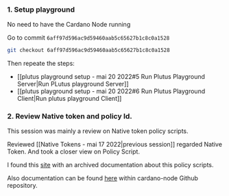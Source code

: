 
### 1. Setup playground
No need to have  the Cardano Node running

Go to commit  `6aff97d596ac9d59460aab5c65627b1c8c0a1528`

```bash
git checkout 6aff97d596ac9d59460aab5c65627b1c8c0a1528
```

Then repeate the steps:

- [[plutus playground setup - mai 20 2022#5 Run Plutus Playground Server|Run PLutus playground Server]]
- [[plutus playground setup - mai 20 2022#6 Run Plutus Playground Client|Run plutus playground Client]]


### 2. Review Native token and policy Id.

This session was mainly a review on Native token policy scripts.

Reviewed [[Native Tokens - mai 17 2022|previous session]] regarded Native Token. And took a closer view on Policy Script.

I found this [site](https://web.archive.org/web/20210601112403/https://docs.cardano.org/projects/cardano-node/en/latest/reference/simple-scripts.html) with an archived documentation about this policy scripts.

Also documentation can be found [here](https://github.com/input-output-hk/cardano-node/blob/c6b574229f76627a058a7e559599d2fc3f40575d/doc/reference/simple-scripts.md) within cardano-node Github repository.

